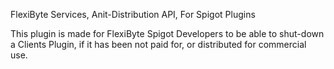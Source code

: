 FlexiByte Services, Anit-Distribution API, For Spigot Plugins

This plugin is made for FlexiByte Spigot Developers to be able to shut-down a Clients Plugin, if it has been not paid for, or distributed for commercial use.
